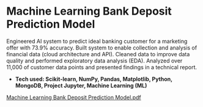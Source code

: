 # Machine Learning Bank Deposit Prediction Model

Engineered AI system to predict ideal banking customer for a marketing offer with 73.9% accuracy. Built system to enable collection and analysis of financial data (cloud architecture and API). Cleaned data to improve data quality and performed exploratory data analysis (EDA). Analyzed over 11,000 of customer data points and presented findings in a technical report.

* **Tech used: Scikit-learn, NumPy, Pandas, Matplotlib, Python, MongoDB, Project Jupyter, Machine Learning (ML)**

[Machine Learning Bank Deposit Prediction Model.pdf](https://github.com/codingbylily/Marketing-Campaign-for-Banking-Clients-using-Data-Science/files/11538360/Machine.Learning.Bank.Deposit.Prediction.Model.pdf)
